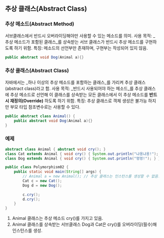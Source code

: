 ## 추상 클래스(Abstract Class)
### 추상 메소드(Abstract Method)
서브클래스에서 반드시 오버라이딩해야만 사용할 수 있는 메소드를 의미.
사용 목적: _추상 메소드가 포함된 클래스_를 상속받는 서브 클래스가 반드시 추상 메소드를 구현하도록 하기 위함.
특징: 메소드의 선언부만 존재하며, 구현부는 작성되어 있지 않음.

```java 
public abstract void Dog(Animal a){}
```

### 추상 클래스(Abstract Class)
자바에서는 _하나 이상의 추상 메소드를 포함하는 클래스_를 가리켜 추상 클래스(abstract class)라고 함.
사용 목적: _반드시 사용되어야 하는 메소드_를 추상 클래스에 추상 메소드로 선언해 이 클래스를 상속받는 모든 클래스에서 이 추상 메소드를 **반드시 재정의(Override)** 하도록 하기 위함.
특징: 추상 클래스로 객체 생성은 불가능 하지만 부모 타입 참조변수로는 사용할 수 있다.


```java 
public abstract class Animal() {
	public abstract void Dog(Animal a){}
}
```

### 예제
```java
abstract class Animal { abstract void cry(); }
class Cat extends Animal { void cry() { System.out.println("냐옹냐옹!"); } }
class Dog extends Animal { void cry() { System.out.println("멍멍!"); } }

public class Polymorphism02 {
    public static void main(String[] args) {
        // Animal a = new Animal(); // 추상 클래스는 인스턴스를 생성할 수 없음.
        Cat c = new Cat();
        Dog d = new Dog();
        
        c.cry();
        d.cry();
    }
}
```

1. Animal 클래스는 추상 메소드 cry()를 가지고 있음.
2. Animal 클래스를 상속받는 서브클래스 Dog과 Cat은 cry()를 오버라이딩(필수)해 인스턴스를 생성.